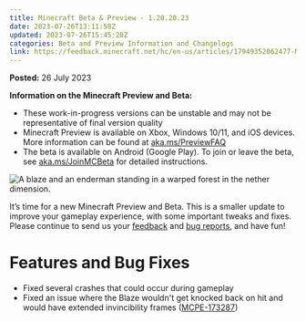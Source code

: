 ```yaml
---
title: Minecraft Beta & Preview - 1.20.20.23
date: 2023-07-26T13:11:58Z
updated: 2023-07-26T15:45:20Z
categories: Beta and Preview Information and Changelogs
link: https://feedback.minecraft.net/hc/en-us/articles/17949352062477-Minecraft-Beta-Preview-1-20-20-23
---
```


**Posted:** 26 July 2023

**Information on the Minecraft Preview and Beta:**

- These work-in-progress versions can be unstable and may not be representative of final version quality
- Minecraft Preview is available on Xbox, Windows 10/11, and iOS devices. More information can be found at [aka.ms/PreviewFAQ](https://aka.ms/PreviewFAQ)
- The beta is available on Android (Google Play). To join or leave the beta, see [aka.ms/JoinMCBeta](https://aka.ms/JoinMCBeta) for detailed instructions.

![A blaze and an enderman standing in a warped forest in the nether dimension.](https://feedback.minecraft.net/hc/article_attachments/17949345230861)

It’s time for a new Minecraft Preview and Beta. This is a smaller update to improve your gameplay experience, with some important tweaks and fixes. Please continue to send us your [feedback](https://aka.ms/MC120Feedback) and [bug reports](https://bugs.mojang.com/), and have fun!

# **Features and Bug Fixes**

- Fixed several crashes that could occur during gameplay
- Fixed an issue where the Blaze wouldn't get knocked back on hit and would have extended invincibility frames ([MCPE-173287](https://bugs.mojang.com/browse/MCPE-173287))
